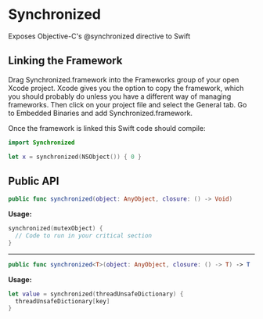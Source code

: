 Synchronized
============

Exposes Objective-C's @synchronized directive to Swift

Linking the Framework
---

Drag Synchronized.framework into the Frameworks group of your open Xcode project. Xcode gives you the option to copy the framework, which you should probably do unless you have a different way of managing frameworks. Then click on your project file and select the General tab. Go to Embedded Binaries and add Synchronized.framework.

Once the framework is linked this Swift code should compile:
```swift
import Synchronized

let x = synchronized(NSObject()) { 0 }
```

Public API
---

```swift
public func synchronized(object: AnyObject, closure: () -> Void)
```

**Usage:**
```swift
synchronized(mutexObject) {
  // Code to run in your critical section
}
```

---

```swift
public func synchronized<T>(object: AnyObject, closure: () -> T) -> T
```

**Usage:**
```swift
let value = synchronized(threadUnsafeDictionary) {
  threadUnsafeDictionary[key]
}
```
